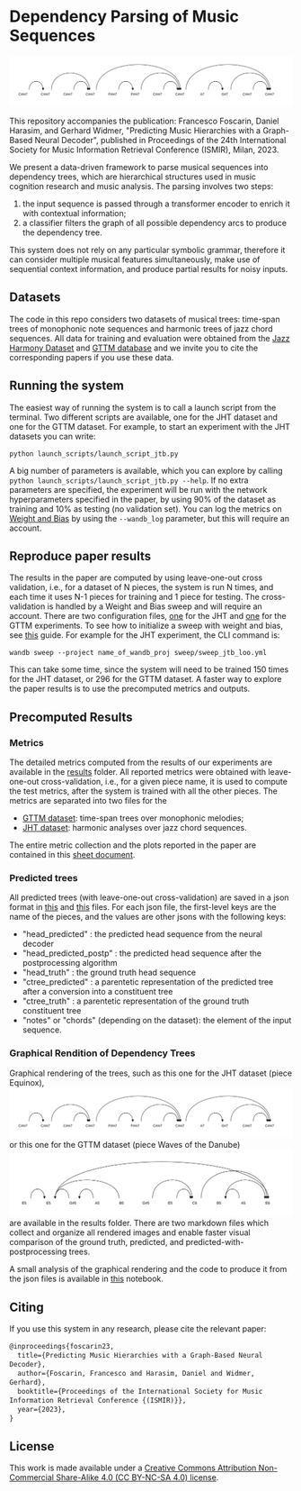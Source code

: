 # Dependency Parsing of Music Sequences

<img src="./results/rendered_JHT/dependency_trees/ground_truth/Equinox.svg"> 

This repository accompanies the publication: Francesco Foscarin, Daniel Harasim, and Gerhard Widmer, 
"Predicting Music Hierarchies with a Graph-Based Neural Decoder", published in Proceedings of the 24th International Society for Music Information Retrieval Conference (ISMIR), Milan, 2023.

We present a data-driven framework to parse musical sequences into dependency trees, which are hierarchical structures used in music cognition research and music analysis. The parsing involves two steps:
1. the input sequence is passed through a transformer encoder to enrich it with contextual information;
2. a classifier filters the graph of all possible dependency arcs to produce the dependency tree.

This system does not rely on any particular symbolic grammar, therefore it can consider multiple musical features simultaneously, make use of sequential context information, and produce partial results for noisy inputs. 

## Datasets
The code in this repo considers two datasets of musical trees: time-span trees of monophonic note sequences and harmonic trees of jazz chord sequences.
All data for training and evaluation were obtained from the [Jazz Harmony Dataset](https://github.com/DCMLab/JazzHarmonyTreebank) and [GTTM database](https://gttm.jp/gttm/database/) and we invite you to cite the corresponding papers if you use these data.

## Running the system
The easiest way of running the system is to call a launch script from the terminal. Two different scripts are available, one for the JHT dataset and one for the GTTM dataset. For example, to start an experiment with the JHT datasets you can write:
```
python launch_scripts/launch_script_jtb.py 
```
A big number of parameters is available, which you can explore by calling ```python launch_scripts/launch_script_jtb.py --help```. If no extra parameters are specified, the experiment will be run with the network hyperparameters specified in the paper, by using 90% of the dataset as training and 10% as testing (no validation set).
You can log the metrics on [Weight and Bias](https://wandb.ai/site) by using the ```--wandb_log``` parameter, but this will require an account.

## Reproduce paper results
The results in the paper are computed by using leave-one-out cross validation, i.e., for a dataset of N pieces, the system is run N times, and each time it uses N-1 pieces for training and 1 piece for testing. The cross-validation is handled by a Weight and Bias sweep and will require an account. There are two configuration files, [one](launch_scripts/sweep_loo_jtb.py) for the JHT and [one](launch_scripts/sweep_train_ts.py) for the GTTM experiments. To see how to initialize a sweep with weight and bias, see [this](https://docs.wandb.ai/guides/sweeps/initialize-sweeps) guide. For example for the JHT experiment, the CLI command is:
```
wandb sweep --project name_of_wandb_proj sweep/sweep_jtb_loo.yml
```
This can take some time, since the system will need to be trained 150 times for the JHT dataset, or 296 for the GTTM dataset. A faster way to explore the paper results is to use the precomputed metrics and outputs.

## Precomputed Results
### Metrics
The detailed metrics computed from the results of our experiments are available in the [results](./results) folder. All reported metrics were obtained with leave-one-out cross-validation, i.e., for a given piece name, it is used to compute the test metrics, after the system is trained with all the other pieces. The metrics are separated into two files for the
- [GTTM dataset](./results/GTTM%20result%20table.csv): time-span trees over monophonic melodies;
- [JHT dataset](./results/JHT%20result%20table.csv): harmonic analyses over jazz chord sequences.

The entire metric collection and the plots reported in the paper are contained in this [sheet document](./results/All%20result%20table.xlsx). 

### Predicted trees
All predicted trees (with leave-one-out cross-validation) are saved in a json format in [this](results/predicted_JHT.json) and [this](results/predicted_GTTM.json) files.
For each json file, the first-level keys are the name of the pieces, and the values are other jsons with the following keys:
- "head_predicted" : the predicted head sequence from the neural decoder
- "head_predicted_postp" : the predicted head sequence after the postprocessing algorithm
- "head_truth" : the ground truth head sequence
- "ctree_predicted" : a parentetic representation of the predicted tree after a conversion into a constituent tree
- "ctree_truth" : a parentetic representation of the ground truth constituent tree
- "notes" or "chords" (depending on the dataset): the element of the input sequence.


### Graphical Rendition of Dependency Trees
Graphical rendering of the trees, such as this one for the JHT dataset (piece Equinox),
<img src="./results/rendered_JHT/dependency_trees/ground_truth/Equinox.svg"> 
or this one for the GTTM dataset (piece Waves of the Danube)
<img src="./results/rendered_GTTM/dependency_trees/predicted_postprocessing/57_Waves of the Danube.txt.svg"> 
are available in the results folder. There are two markdown files which collect and organize all rendered images and enable faster visual comparison of the ground truth, predicted, and predicted-with-postprocessing trees.

A small analysis of the graphical rendering and the code to produce it from the json files is available in [this](data_analysis.ipynb) notebook.

## Citing
If you use this system in any research, please cite the relevant paper:

```
@inproceedings{foscarin23,
  title={Predicting Music Hierarchies with a Graph-Based Neural Decoder},
  author={Foscarin, Francesco and Harasim, Daniel and Widmer, Gerhard},
  booktitle={Proceedings of the International Society for Music Information Retrieval Conference {(ISMIR)}},
  year={2023},
}
```

## License
This work is made available under a [Creative Commons Attribution Non-Commercial Share-Alike 4.0 (CC BY-NC-SA 4.0) license](https://creativecommons.org/licenses/by-nc-sa/4.0/).

